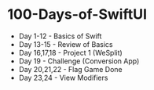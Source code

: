 # 100-Days-of-SwiftUI
* Day 1-12 - Basics of Swift
* Day 13-15 - Review of Basics
* Day 16,17,18 - Project 1 (WeSplit)
* Day 19 - Challenge (Conversion App)
* Day 20,21,22 - Flag Game Done 
* Day 23,24 - View Modifiers

